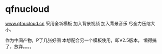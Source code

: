 # qfnucloud
www.qfnucloud.cn
采用全新模板
加入背景视频
加入背景音乐
尽全力压缩大小，

作为中间产物，P了几张好图
本想配合另一个模板使用，即V2.5版本，
懒得搞了，放弃。。。。
